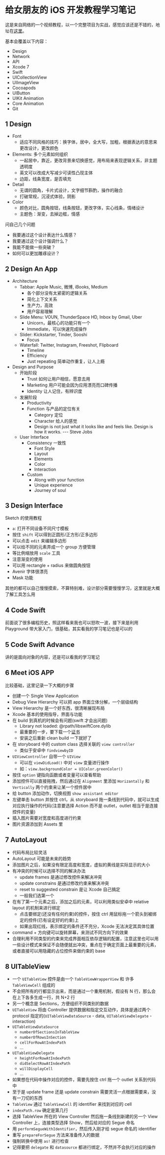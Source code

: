 # 给女朋友的 iOS 开发教程学习笔记

这是来自网络的一个视频教程，以一个完整项目为实战，感觉应该还是不错的，地址在[这里](https://www.youtube.com/watch?v=LEQpV9znZsk)。

基本会覆盖以下内容：

+ Design
+ Network
+ API
+ Xcode 7
+ Swift
+ UICollectionView
+ UIImageView
+ Cocoapods
+ UIButton
+ UIKit Animation
+ Core Animation
+ Git

## 1 Design

+ Font
	+ 适应不同风格的技巧：换字体，居中，全大写，加粗，根据表达的意思来更改设计，更改颜色
+ Elements: 多个元素如何组织
	+ 一起居中，靠近，更改背景来切换感觉，用布局来表现逻辑关系，非主题透明度
	+ 英文可以改成大写减少可读性凸现主体
	+ 边距，线条宽度，是否填充
+ Detail
	+ 无谓的圆角，卡片式设计，文字细节斟酌，操作的融合
	+ 打破常规，沉浸式体验，阴影
+ Color
	+ 颜色对比，圆角按钮，线条按钮，更改字体，实心线条，情绪设计
	+ 主题色：渐变，去掉边框，情感

问自己几个问题

+ 我要通过这个设计表达什么情感？
+ 我要通过这个设计强调什么？
+ 我能不能做一些突破？
+ 如何可以更加雕琢设计？

## 2 Design An App

+ Architecture
	+ Tabbar: Apple Music, 微博, iBooks, Medium
		+ 各个部分没有太紧密的逻辑关系
		+ 简化上下文关系
		+ 生产力，高效
		+ 用户容易理解
	+ Slide Menu: VOUN, ThunderSpace HD, Inbox by Gmail, Uber
		+ Unicorn，最核心的功能只有一个
		+ Immediate，可以快速完成操作
	+ Slider: Kickstarter, Tinder, Sooshi
		+ Focus
	+ Waterfall: Twitter, Instagram, Freeshot, Flipboard
		+ Timeline
		+ Efficiency
		+ Just repeating 简单动作重复，让人上瘾
+ Design and Purpose
	+ 开始阶段
		+ Trust 如何让用户相信，愿意去用
		+ Marketing 用户可能会因为应用漂亮而口碑传播
		+ Identity 让人记住，有辨识度
	+ 发展阶段
		+ Productivity
		+ Function 与产品的定位有关
			+ Category 定位
			+ Character 给人的感觉
			+ Design is not just what it looks like and feels like. Design is how it works. --- Steve Jobs
	+ User Interface
		+ Consistency 一致性
			+ Font Style
			+ Layout
			+ Elements
			+ Color
			+ Interaction 
		+ Custom
			+ Along with your function
			+ Unique experience
			+ Journey of soul 

## 3 Design Interface

Sketch 的使用教程

+ `a`: 打开不同设备不同尺寸模板
+ 按住 `shift` 可以得到正圆形/正方形/正多边形
+ 可以点击 `edit` 来编辑多边形
+ 可以给不同的元素弄成一个 group 方便管理
+ 等比例缩放用 `scale` 工具
+ 注意渐变的使用
+ 可以用 rectangle + radius 来做圆角按钮
+ Avenir 字体很漂亮
+ Mask 功能

其他的都可以自己慢慢摸索，不算特别难，设计部分需要慢慢学习，这里就是大概了解工具怎么用

## 4 Code Swift

前面说了很多编程历史，照这样看来我也可以怒吹一波，接下来是利用 Playground 带大家入门，很基础，其实看我的学习笔记也是可以的

## 5 Code Swift Advance

讲的是面向对象的内容，还是可以看我的学习笔记

## 6 Meet iOS APP

比较基础，这里记录一下大概的步骤

+ 创建一个 Single View Application
+ Debug View Hierarchy 可以把 app 界面立体分解，一个层级结构
+ View Hierarchy 是一个好东西，很清晰展现布局
+ Xcode 基本的使用指导，界面与功能
+ 在 build 到真机的时候会有问题(swift 才会出问题)
	+ Library not loaded: @rpath/libswiftCore.dylib
	+ 最重要的一步，要下载一个[证书](http://developer.apple.com/certificationauthority/AppleWWDRCA.cer)
	+ 安装之后重新 clean build 一下就好了
+ 在 storyboard 中的 custom class 选择关联的 `view controller`
	+ 类似于安卓中 `findviewbyID`
+ `UIViewController` 自带一个 `UIView`
	+ 可以在 `viewDidLoad()` 中对 `view` 变量进行操作
	+ 如：`view.backgroundColor = UIColor.greenColor()`
+ 按住 `option` 键指向函数或者变量可以查看帮助
+ 添加控件可以直接拖拽，然后通过在 `Alignment` 里添加 `Horizantally` 和 `Vertically` 两个约束来让某一个控件居中
+ 给 button 添加动作，切换视图 `show assistant editor`
+ 左键单击 button 并按住 ctrl，从 storyboard 拖一条线到代码中，就可以生成对应执行操作的代码(注意要选择 Action 而不是 outlet，outlet 相当于是连接控件的变量)
+ 插入图片需要对宽度和高度进行约束
+ 图片资源添加到 Assets 里

## 7 AutoLayout

+ 代码布局比较灵活
+ AutoLayout 可能是未来的趋势
+ 添加图片之后，如果没有限定高度和宽度，虚拟的黄线是实际显示的大小
+ 有冲突的时候可以选择不同的解决办法
	+ update frames 是通过修改控件来解决冲突
	+ update constrains 是通过修改约束来解决冲突
	+ reset to suggested constrain 是让 Xcode 自己搞定
	+ 一般我们选第一个
+ 在有了第一个元素之后，添加之后的元素，可以利用类似安卓中 relative layout 的机制来进行绑定
	+ 点击要绑定(还没有任何约束)的控件，按住 ctrl 用鼠标拖一个箭头到被绑定的控件(已有设定好的约束)上
	+ 如果出现红线，表示绑定的条件还不充分，Xcode 无法决定其具体位置
+ command + 方向键可以旋转屏幕，来测试不同方向下的效果
+ 合理利用不同类型的约束来完成界面相互依存逻辑的配置，注意这里也可以用一些设计模式来保证不会随便就出冲突，重点在于确定页面上最重要的元素，或者直接可以用隐藏的占位控件来做约束的 base

## 8 UITableView

+ 一个 `UITableView` 控件是由一个 `TableViewWrapperView` 和 许多 `TableViewCell` 组成的
+ 不会把所有的行都显示出来，而是通过一个重用机制，假设有 N 行，那么会在上下各多生成一行，共 N+2 行
+ 另一个概念是 Sections，方便组织不同类别的数据
+ `UITableView` 将由 Controller 提供数据和指定交互动作，具体是通过两个 protocol 指定的(`UITableViewDataSource` - data, `UITableViewDelegate` - interaction)
+ `UITableViewDataSource`
	+ `numberOfSectionsInTableView`
	+ `numberOfRowsInSection`
	+ `cellForRowAtIndexPath`
	+ ...
+ `UITableViewDelegate`
	+ `heightForRowAtIndexPath`
	+ `didSelectRowAtIndexPath`
	+ `willDisplayCell`
	+ ...
+ 如果想在代码中操作对应的控件，需要先按住 ctrl 拖一个 outlet 关系到代码中
+ 至于是 update frame 还是 update constrain 需要灵活一点根据需要来，没有一刀切的东西
+ `TableView` 通过 `TableViewCell` 的 identifier 来找到对应的 cell
+ `indexPath.row` 确定是第几行
+ 选择 TableView 所在的 View Controller 然后拖一条线到新建的另一个 View Controller 上，连接类型选择 Show，然后给对应的 Segue 命名
+ 用 `performSegueWithIdentifier`，然后传入刚才给 segue 命名的 identifier
+ 重写 `prepareForSegue` 方法来准备传入的数据
+ 强制转换中使用 `as!` 进行检查
+ 记得要把 `delegate` 和 `datasource` 都进行绑定，不然并不会执行对应的操作



